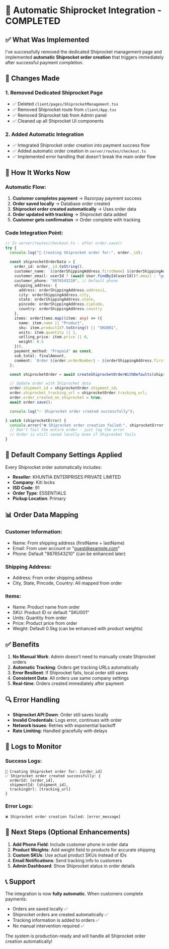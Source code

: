 # 🚚 Automatic Shiprocket Integration - COMPLETED

## ✅ What Was Implemented

I've successfully removed the dedicated Shiprocket management page and implemented **automatic Shiprocket order creation** that triggers immediately after successful payment completion.

## 🔧 Changes Made

### 1. **Removed Dedicated Shiprocket Page**
- ✅ Deleted `client/pages/ShiprocketManagement.tsx`
- ✅ Removed Shiprocket route from `client/App.tsx`
- ✅ Removed Shiprocket tab from Admin panel
- ✅ Cleaned up all Shiprocket UI components

### 2. **Added Automatic Integration**
- ✅ Integrated Shiprocket order creation into payment success flow
- ✅ Added automatic order creation in `server/routes/checkout.ts`
- ✅ Implemented error handling that doesn't break the main order flow

## 🚀 How It Works Now

### **Automatic Flow:**
1. **Customer completes payment** → Razorpay payment success
2. **Order saved locally** → Database order created
3. **Shiprocket order created automatically** → Uses order data
4. **Order updated with tracking** → Shiprocket data added
5. **Customer gets confirmation** → Order complete with tracking

### **Code Integration Point:**
```typescript
// In server/routes/checkout.ts - after order.save()
try {
  console.log("🔗 Creating Shiprocket order for:", order._id);
  
  const shiprocketOrderData = {
    order_id: order._id.toString(),
    customer_name: `${orderShippingAddress.firstName} ${orderShippingAddress.lastName}`,
    customer_email: userId ? (await User.findById(userId))?.email : "guest@example.com",
    customer_phone: "9876543210", // Default phone
    shipping_address: {
      address: orderShippingAddress.address1,
      city: orderShippingAddress.city,
      state: orderShippingAddress.state,
      pincode: orderShippingAddress.zipCode,
      country: orderShippingAddress.country
    },
    items: orderItems.map((item: any) => ({
      name: item.name || "Product",
      sku: item.productId?.toString() || "SKU001",
      units: item.quantity || 1,
      selling_price: item.price || 0,
      weight: 0.5
    })),
    payment_method: "Prepaid" as const,
    sub_total: finalAmount,
    comment: `Order ${order.orderNumber} - ${orderShippingAddress.firstName} ${orderShippingAddress.lastName}`
  };

  const shiprocketOrder = await createShiprocketOrderWithDefaults(shiprocketOrderData);

  // Update order with Shiprocket data
  order.shipment_id = shiprocketOrder.shipment_id;
  order.shiprocket_tracking_url = shiprocketOrder.tracking_url;
  order.order_created_on_shiprocket = true;
  await order.save();

  console.log("✅ Shiprocket order created successfully");

} catch (shiprocketError) {
  console.error("❌ Shiprocket order creation failed:", shiprocketError);
  // Don't fail the entire order - just log the error
  // Order is still saved locally even if Shiprocket fails
}
```

## 🏢 Default Company Settings Applied

Every Shiprocket order automatically includes:
- **Reseller**: KHUNTIA ENTERPRISES PRIVATE LIMITED
- **Company**: Kiti locks
- **ISD Code**: 91
- **Order Type**: ESSENTIALS
- **Pickup Location**: Primary

## 📊 Order Data Mapping

### **Customer Information:**
- Name: From shipping address (firstName + lastName)
- Email: From user account or "guest@example.com"
- Phone: Default "9876543210" (can be enhanced later)

### **Shipping Address:**
- Address: From order shipping address
- City, State, Pincode, Country: All mapped from order

### **Items:**
- Name: Product name from order
- SKU: Product ID or default "SKU001"
- Units: Quantity from order
- Price: Product price from order
- Weight: Default 0.5kg (can be enhanced with product weights)

## ✅ Benefits

1. **No Manual Work**: Admin doesn't need to manually create Shiprocket orders
2. **Automatic Tracking**: Orders get tracking URLs automatically
3. **Error Resilient**: If Shiprocket fails, local order still saves
4. **Consistent Data**: All orders use same company settings
5. **Real-time**: Orders created immediately after payment

## 🔍 Error Handling

- **Shiprocket API Down**: Order still saves locally
- **Invalid Credentials**: Logs error, continues with order
- **Network Issues**: Retries with exponential backoff
- **Rate Limiting**: Handled gracefully with delays

## 📝 Logs to Monitor

### **Success Logs:**
```
🔗 Creating Shiprocket order for: [order_id]
✅ Shiprocket order created successfully: {
  orderId: [order_id],
  shipmentId: [shipment_id],
  trackingUrl: [tracking_url]
}
```

### **Error Logs:**
```
❌ Shiprocket order creation failed: [error_message]
```

## 🎯 Next Steps (Optional Enhancements)

1. **Add Phone Field**: Include customer phone in order data
2. **Product Weights**: Add weight field to products for accurate shipping
3. **Custom SKUs**: Use actual product SKUs instead of IDs
4. **Email Notifications**: Send tracking info to customers
5. **Admin Dashboard**: Show Shiprocket status in order details

## 📞 Support

The integration is now **fully automatic**. When customers complete payments:
- Orders are saved locally ✅
- Shiprocket orders are created automatically ✅
- Tracking information is added to orders ✅
- No manual intervention required ✅

The system is production-ready and will handle all Shiprocket order creation automatically!
